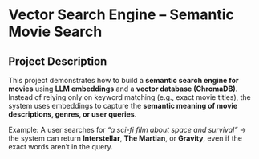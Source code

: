 # Vector Search Engine – Semantic Movie Search

## Project Description
This project demonstrates how to build a **semantic search engine for movies** using **LLM embeddings** and a **vector database (ChromaDB)**.  
Instead of relying only on keyword matching (e.g., exact movie titles), the system uses embeddings to capture the **semantic meaning of movie descriptions, genres, or user queries**.  

Example: A user searches for *“a sci-fi film about space and survival”* →  
the system can return **Interstellar**, **The Martian**, or **Gravity**, even if the exact words aren’t in the query.  

